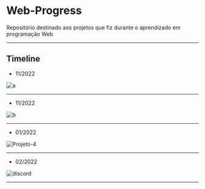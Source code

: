 # Web-Progress
 Repositório destinado aos projetos que fiz durante o aprendizado em programação Web

___
## Timeline

* 11/2022

![a](https://user-images.githubusercontent.com/97618574/205493686-d84346ac-2ff1-4462-8038-51824ffd06b4.png)
___

* 11/2022

![b](https://user-images.githubusercontent.com/97618574/205498370-db06b6c5-5ad5-4ad9-9201-5f1f9d0846b5.png)
___

* 01/2022

![Projeto-4](https://user-images.githubusercontent.com/97618574/213341603-b98b7f91-02b6-46ed-8c02-2585e752311b.png)
___

* 02/2022

![discord](https://user-images.githubusercontent.com/97618574/216804678-b95f00cb-3ef8-47d3-b63e-e602a6a3795b.png)
___
